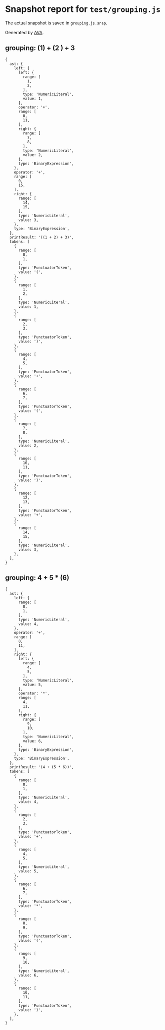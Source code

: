 # Snapshot report for `test/grouping.js`

The actual snapshot is saved in `grouping.js.snap`.

Generated by [AVA](https://ava.li).

## grouping: (1) + (2  ) + 3

    {
      ast: {
        left: {
          left: {
            range: [
              1,
              2,
            ],
            type: 'NumericLiteral',
            value: 1,
          },
          operator: '+',
          range: [
            0,
            11,
          ],
          right: {
            range: [
              7,
              8,
            ],
            type: 'NumericLiteral',
            value: 2,
          },
          type: 'BinaryExpression',
        },
        operator: '+',
        range: [
          0,
          15,
        ],
        right: {
          range: [
            14,
            15,
          ],
          type: 'NumericLiteral',
          value: 3,
        },
        type: 'BinaryExpression',
      },
      printResult: '((1 + 2) + 3)',
      tokens: [
        {
          range: [
            0,
            1,
          ],
          type: 'PunctuatorToken',
          value: '(',
        },
        {
          range: [
            1,
            2,
          ],
          type: 'NumericLiteral',
          value: 1,
        },
        {
          range: [
            2,
            3,
          ],
          type: 'PunctuatorToken',
          value: ')',
        },
        {
          range: [
            4,
            5,
          ],
          type: 'PunctuatorToken',
          value: '+',
        },
        {
          range: [
            6,
            7,
          ],
          type: 'PunctuatorToken',
          value: '(',
        },
        {
          range: [
            7,
            8,
          ],
          type: 'NumericLiteral',
          value: 2,
        },
        {
          range: [
            10,
            11,
          ],
          type: 'PunctuatorToken',
          value: ')',
        },
        {
          range: [
            12,
            13,
          ],
          type: 'PunctuatorToken',
          value: '+',
        },
        {
          range: [
            14,
            15,
          ],
          type: 'NumericLiteral',
          value: 3,
        },
      ],
    }

## grouping: 4 + 5 * (6)

    {
      ast: {
        left: {
          range: [
            0,
            1,
          ],
          type: 'NumericLiteral',
          value: 4,
        },
        operator: '+',
        range: [
          0,
          11,
        ],
        right: {
          left: {
            range: [
              4,
              5,
            ],
            type: 'NumericLiteral',
            value: 5,
          },
          operator: '*',
          range: [
            4,
            11,
          ],
          right: {
            range: [
              9,
              10,
            ],
            type: 'NumericLiteral',
            value: 6,
          },
          type: 'BinaryExpression',
        },
        type: 'BinaryExpression',
      },
      printResult: '(4 + (5 * 6))',
      tokens: [
        {
          range: [
            0,
            1,
          ],
          type: 'NumericLiteral',
          value: 4,
        },
        {
          range: [
            2,
            3,
          ],
          type: 'PunctuatorToken',
          value: '+',
        },
        {
          range: [
            4,
            5,
          ],
          type: 'NumericLiteral',
          value: 5,
        },
        {
          range: [
            6,
            7,
          ],
          type: 'PunctuatorToken',
          value: '*',
        },
        {
          range: [
            8,
            9,
          ],
          type: 'PunctuatorToken',
          value: '(',
        },
        {
          range: [
            9,
            10,
          ],
          type: 'NumericLiteral',
          value: 6,
        },
        {
          range: [
            10,
            11,
          ],
          type: 'PunctuatorToken',
          value: ')',
        },
      ],
    }
